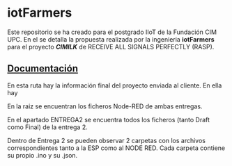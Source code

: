 # iotFarmers
Este repositorio se ha creado para el postgrado IIoT de la Fundación CIM UPC. En el se detalla la propuesta realizada por la ingenieria **iotFarmers** para el proyecto _**CIMILK**_ de RECEIVE ALL SIGNALS PERFECTLY (RASP).

## [Documentación](/Documentacion)
En esta ruta hay la información final del proyecto enviada al cliente. En ella hay  


En la raiz se encuentran los ficheros Node-RED de ambas entregas.

En el apartado ENTREGA2 se encuentra todos los ficheros (tanto Draft como Final) de la entrega 2.

Dentro de Entrega 2 se pueden observar 2 carpetas con los archivos correspondientes tanto a la ESP como al NODE RED.
Cada carpeta contiene su propio .ino y su .json.
